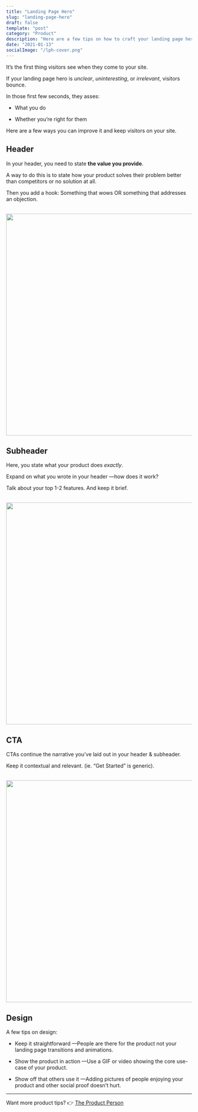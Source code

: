 ```yaml
---
title: "Landing Page Hero"
slug: "landing-page-hero"
draft: false
template: "post"
category: "Product"
description: "Here are a few tips on how to craft your landing page hero."
date: "2021-01-13"
socialImage: "/lph-cover.png"
---
```


It’s the first thing visitors see when they come to your site.

If your landing page hero is _unclear_, _uninteresting_, or _irrelevant_, visitors bounce.

In those first few seconds, they asses:

- What you do

- Whether you’re right for them

Here are a few ways you can improve it and keep visitors on your site.

## Header

In your header, you need to state **the value you provide**.

A way to do this is to state how your product solves their problem better than competitors or no solution at all.

Then you add a hook: Something that wows OR something that addresses an objection.

<br />
<img src="/lph-header.png" alt="" border="0" width="600">

<br />

## Subheader

Here, you state what your product does _exactly_.

Expand on what you wrote in your header —how does it work?

Talk about your top 1-2 features. And keep it brief.

<br />
<img src="/lph-subheader.png" alt="" border="0" width="600">

<br />

## CTA

CTAs continue the narrative you’ve laid out in your header & subheader.

Keep it contextual and relevant. (ie. “Get Started” is generic).

<br />
<img src="/lph-cta.png" alt="" border="0" width="600">

<br />

## Design

A few tips on design:

- Keep it straightforward —People are there for the product not your landing page transitions and animations.

- Show the product in action —Use a GIF or video showing the core use-case of your product.

- Show off that others use it —Adding pictures of people enjoying your product and other social proof doesn’t hurt.

---

Want more product tips? 👉 [The Product Person](https://theproductperson.com)

<br />
